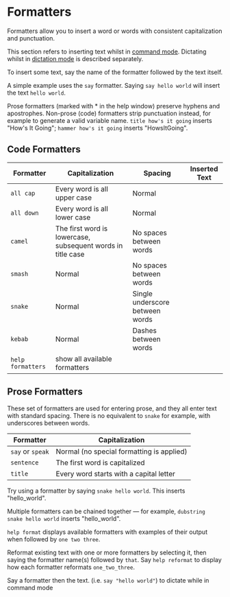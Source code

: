 # Formatters

Formatters allow you to insert a word or words with consistent capitalization and punctuation. 

This section refers to inserting text whilst in [command mode](command_mode.md). Dictating whilst in [dictation mode](dictation_mode.md) is described separately.

To insert some text, say the name of the formatter followed by the text itself.

A simple example uses the `say` formatter. Saying `say hello world` will insert the text `hello world`.

Prose formatters (marked with \* in the help window) preserve hyphens and apostrophes. Non-prose (code) formatters strip punctuation instead, for example to generate a valid variable name. `title how's it going` inserts "How's It Going"; `hammer how's it going` inserts "HowsItGoing".



## Code Formatters



| Formatter         | Capitalization                                              | Spacing                         | Inserted Text    |
| ----------------- | ----------------------------------------------------------- | ------------------------------- | --- |
| `all cap`         | Every word is all upper case                                | Normal                          |     |
| `all down`        | Every word is all lower case                                | Normal                          |     |
| `camel`           | The first word is lowercase, subsequent words in title case | No spaces between words         |     |
| `smash`           | Normal                                                      | No spaces between words         |     |
| `snake`           | Normal                                                      | Single underscore between words |     |
| `kebab`           | Normal                                                      | Dashes between words            |     |
| `help formatters` | show all available formatters                               |                                 |     |

## Prose Formatters

These set of formatters are used for entering prose, and they all enter text with standard spacing.
There is no equivalent to `snake` for example, with underscores between words.


| Formatter        | Capitalization                            |
| ---------------- | ----------------------------------------- |
| `say` or `speak` | Normal (no special formatting is applied) |
| `sentence`       | The first word is capitalized             |
| `title`          | Every word starts with a capital letter   |


Try using a formatter by saying `snake hello world`. This inserts "hello_world".

Multiple formatters can be chained together — for example, `dubstring snake hello world` inserts "hello_world".

`help format` displays available formatters with examples of their output when followed by `one two three`.

Reformat existing text with one or more formatters by selecting it, then saying the formatter name(s) followed by `that`. Say `help reformat` to display how each formatter reformats `one_two_three`.

Say a formatter then the text. (i.e. `say "hello world"`) to dictate while in command mode

